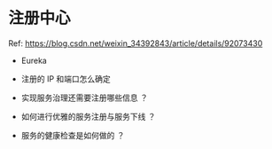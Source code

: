 # 注册中心

Ref: https://blog.csdn.net/weixin_34392843/article/details/92073430

* Eureka

* 注册的 IP 和端口怎么确定
* 实现服务治理还需要注册哪些信息 ？
* 如何进行优雅的服务注册与服务下线 ？
* 服务的健康检查是如何做的 ？
